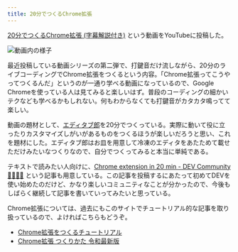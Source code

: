 ```yaml
---
title: 20分でつくるChrome拡張
---
```

[20分でつくるChrome拡張 (字幕解説付き)](https://www.youtube.com/watch?v=B5wdRcv-zQA&ab_channel=r7kamura) という動画をYouTubeに投稿した。

![](https://lh3.googleusercontent.com/docs/ADP-6oEG3LCxgsk3Gcm6Y2TeiofOBU6EWfjKLeoyydSbvDJLHEP3Ly_qDGVVf9-Y4t3styg7uAtvkUhTWnpGhpAFnuHh_NYgYErGCxFf4So0y7Bc4gOwdg-xdUrYFofiy-XuhESut9fDNJFWRzCTnsWCCS2NTljBrqQb_jOk4DAprJiOnmqxQrvCeAmsJRaROTIkH-p8DoZqqTvBq9TYkHSVWj03cnzivyfQXXKKeNKwZqJMPoZNGKT12sFW_qKaAdQSQ4uelalT1x1KNlfN4I-KN8yqpet_6xICYyPRmfL7s1IU4ADI3zqykxBpbriA51L_LMMyzcOHzMhZTztqvXjOxwDZUCddbWPmtB0DzIflkjXOapkbTpQS9g98GsIyIHrwUBtMrSM3DjL2YJAQ7C9Cu60bUsT0EbdNx0N7PE9AGEucDBnzfSAZcaBp5OPOVMSWheVitPHGAqhbExhxcS6hhwk_5XEEHY-GU4KB7vqy1_XV9G8Ke8HmjdbJYxg8NBIRjEZ79kaJUdY9qbAdW37wlr10qlrbD7mTj4nL08hLnuhNV9R8T5o5MA8lfAWEGWbU4koyX5CePgMFWE8GipJq6gxjb9IBodu8LJJUxAk90MsLNhMpXhrneKkJwEEPRrwZw8TK5fyf9G0JKv5OkFweod3a2M7Za-MWTV9adF-TMTi4TfyE9ra1kl8fGIh_LPV0qV9_oU8HQbHTZCr-cYEJRyPUQqs-VcrDDYEWlaXgWCtYexzlAdohYhGZ4KNY_2SlnsFC4ouRTzr1pUDEZp7LA8CKVNgY6rpVKby1vSVsI_L_oPpW-aWnoQgDm_wXqaWMy9L3eQ8nmO02IAVp5Z85etnwrzaU98Sb0V5XU5CV1ezkDmy97nE6lHiiV_sTcWDlHvHeSjGskhZAiis2tZfmoZH7ybIrbPEC66X5fDWZZXHubZz7OummdM83DyFE4xvwZKK54vk7VGwI6oyczjcEkzm-kJmtTfHRxJOgA9LTCk7GEZ0txwgCWbRcbu079VR_dF8DlrYAP2qhXpll5WfLTA7H5AGabD0s0eqcoYgbaVGEVAYshAMeOZ2-Mnu6huJlvPA6XgMjYYl_xtyf1xkqql4Sa2207fi2_xzBJnL0IqYR2FpyGOQzOUrjylgYxgXx8pPvLhwuYb1bR5oCz6aNODJSdIYguYluTgKJnHvMUulpLEB3xnwWv6EuqAqckPhM4hnSCvyh5h8iKaiDL_v1Jbf1IK1-BFEWk2K9rN-f1D3bAzmefg "動画内の様子")

最近投稿している動画シリーズの第二弾で、打鍵音だけ流しながら、20分のライブコーディングでChrome拡張をつくるという内容。「Chrome拡張ってこうやってつくるんだ」というのが一通り学べる動画になっているので、Google Chromeを使っている人は見てみると楽しいはず。普段のコーディングの細かいテクなども学べるかもしれない。何もわからなくても打鍵音がカタカタ鳴ってて楽しい。

動画の題材として、[エディタブ郎](https://r7kamura.com/articles/2022-07-17-editabro)を20分でつくっている。実際に動いて役に立ったりカスタマイズしがいがあるものをつくるほうが楽しいだろうと思い、これを題材にした。エディタブ郎はお皿を用意して冷凍のエディタをあたためて載せただけみたいなつくりなので、自分でつくってみると本当に単純である。

テキストで読みたい人向けに、[Chrome extension in 20 min - DEV Community 👩‍💻👨‍💻](https://dev.to/r7kamura/chrome-extension-in-20-minutes-47ej) という記事も用意している。この記事を投稿するにあたって初めてDEVを使い始めたのだけど、かなり楽しいコミュニティなことが分かったので、今後もしばらく継続して記事を書いていってみたいと思っている。

Chrome拡張については、過去にもこのサイトでチュートリアル的な記事を取り扱っているので、よければこちらもどうぞ。

*   [Chrome拡張をつくるチュートリアル](https://r7kamura.com/articles/2022-05-18-learn-chrome-extention-in-y-minutes)
*   [Chrome拡張 つくりかた 令和最新版](https://r7kamura.com/articles/2022-05-07-chrome-extension-dev-2022)
